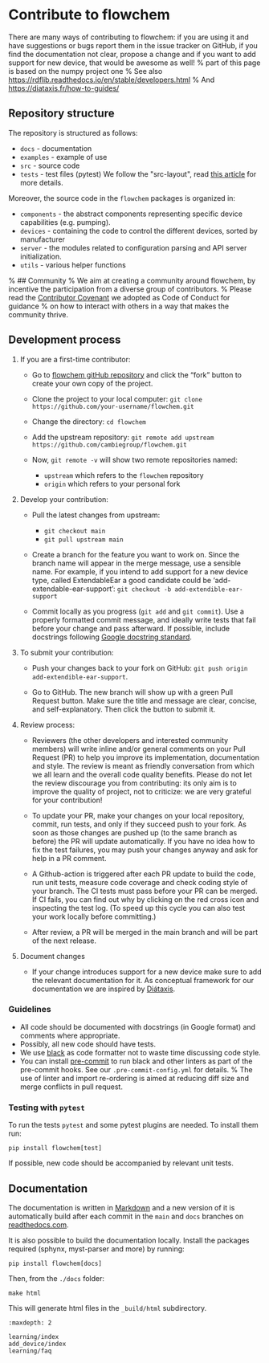 # Contribute to flowchem
There are many ways of contributing to flowchem: if you are using it and have suggestions or bugs report them in the
issue tracker on GitHub, if you find the documentation not clear, propose a change and if you want to add support for
new device, that would be awesome as well!
% part of this page is based on the numpy project one
% See also https://rdflib.readthedocs.io/en/stable/developers.html
% And https://diataxis.fr/how-to-guides/

## Repository structure
The repository is structured as follows:
* `docs` - documentation
* `examples` - example of use
* `src` - source code
* `tests` - test files (pytest)
We follow the "src-layout", read [this article](https://setuptools.pypa.io/en/latest/userguide/package_discovery.html#src-layout) for more details.

Moreover, the source code in the `flowchem` packages is organized in:
* `components` - the abstract components representing specific device capabilities (e.g. pumping).
* `devices` - containing the code to control the different devices, sorted by manufacturer
* `server` - the modules related to configuration parsing and API server initialization.
* `utils` - various helper functions

% ## Community
% We aim at creating a community around flowchem, by incentive the participation from a diverse group of contributors.
% Please read the [Contributor Covenant](https://www.contributor-covenant.org/) we adopted as Code of Conduct for guidance
% on how to interact with others in a way that makes the community thrive.

## Development process
1. If you are a first-time contributor:

   * Go to [flowchem gitHub repository](https://github.com/cambiegroup/flowchem) and click the “fork” button to create your own copy of the project.

   * Clone the project to your local computer: `git clone https://github.com/your-username/flowchem.git`

   * Change the directory: `cd flowchem`

   * Add the upstream repository: `git remote add upstream https://github.com/cambiegroup/flowchem.git`

   * Now, `git remote -v` will show two remote repositories named:
     * `upstream` which refers to the `flowchem` repository
     * `origin` which refers to your personal fork

2. Develop your contribution:

   * Pull the latest changes from upstream:
     * `git checkout main`
     * `git pull upstream main`

   * Create a branch for the feature you want to work on. Since the branch name will appear in the merge message, use a
     sensible name.
     For example, if you intend to add support for a new device type, called ExtendableEar a good candidate
     could be ‘add-extendable-ear-support’: `git checkout -b add-extendible-ear-support`

   * Commit locally as you progress (`git add` and `git commit`).
     Use a properly formatted commit message, and ideally write tests that fail before your change and pass afterward.
     If possible, include docstrings following [Google docstring standard](https://sphinxcontrib-napoleon.readthedocs.io/en/latest/example_google.html).

3. To submit your contribution:

   * Push your changes back to your fork on GitHub: `git push origin add-extendible-ear-support`.

   * Go to GitHub. The new branch will show up with a green Pull Request button.
     Make sure the title and message are clear, concise, and self-explanatory. Then click the button to submit it.

4. Review process:

   * Reviewers (the other developers and interested community members) will write inline and/or general comments on your
     Pull Request (PR) to help you improve its implementation, documentation and style.
     The review is meant as friendly conversation from which we all learn and the overall code quality benefits.
     Please do not let the review discourage you from contributing: its only aim is to improve the quality of project, not to criticize: we are very grateful for your contribution!

   * To update your PR, make your changes on your local repository, commit, run tests, and only if they succeed push to your fork.
     As soon as those changes are pushed up (to the same branch as before) the PR will update automatically.
     If you have no idea how to fix the test failures, you may push your changes anyway and ask for help in a PR comment.

   * A Github-action is triggered after each PR update to build the code, run unit tests, measure code coverage and
     check coding style of your branch.
     The CI tests must pass before your PR can be merged.
     If CI fails, you can find out why by clicking on the red cross icon and inspecting the test log.
     (To speed up this cycle you can also test your work locally before committing.)

   * After review, a PR will be merged in the main branch and will be part of the next release.

5. Document changes

   * If your change introduces support for a new device make sure to add the relevant documentation for it.
     As conceptual framework for our documentation we are inspired by [Diátaxis](https://diataxis.fr).

### Guidelines

* All code should be documented with docstrings (in Google format) and comments where appropriate.
* Possibly, all new code should have tests.
* We use [black](https://github.com/psf/black) as code formatter not to waste time discussing code style.
* You can install [pre-commit](https://pre-commit.com/) to run black and other linters as part of the pre-commit hooks.
  See our `.pre-commit-config.yml` for details.
%  The use of linter and import re-ordering is aimed at reducing diff size and merge conflicts in pull request.

### Testing with `pytest`
To run the tests `pytest` and some pytest plugins are needed.
To install them run:
```shell
pip install flowchem[test]
```
If possible, new code should be accompanied by relevant unit tests.

## Documentation
The documentation is written in [Markdown](https://www.markdownguide.org/) and a new version of it is automatically
build after each commit in the `main` and `docs` branches on
[readthedocs.com](https://readthedocs.org/projects/flowchem/).

It is also possible to build the documentation locally.
Install the packages required (sphynx, myst-parser and more) by running:
```shell
pip install flowchem[docs]
```
Then, from the `./docs` folder:
```shell
make html
```
This will generate html files in the `_build/html` subdirectory.

```{toctree}
:maxdepth: 2

learning/index
add_device/index
learning/faq

```
